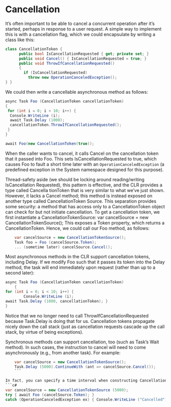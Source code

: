 # Cancellation
It’s often important to be able to cancel a concurrent operation after it’s started, perhaps in response to a user request. A simple way to implement this is with a cancellation flag, which we could encapsulate by writing a class like this:
```c#
class CancellationToken {
      public bool IsCancellationRequested { get; private set; }
      public void Cancel() { IsCancellationRequested = true; }
      public void ThrowIfCancellationRequested()
      {
        if (IsCancellationRequested)
          throw new OperationCanceledException();
} }
```
We could then write a cancellable asynchronous method as follows:
```c#
async Task Foo (CancellationToken cancellationToken)
{
 for (int i = 0; i < 10; i++) {
  Console.WriteLine (i);
  await Task.Delay (1000);
  cancellationToken.ThrowIfCancellationRequested();
 } 
}

await Foo(new CancellationToken(true));
```
When the caller wants to cancel, it calls Cancel on the cancellation token that it passed into Foo. This sets IsCancellationRequested to true, which causes Foo to fault a short time later with an `OperationCanceledException` (a predefined exception in the System namespace designed for this purpose).

Thread-safety aside (we should be locking around reading/writing IsCancellation Requested), this pattern is effective, and the CLR provides a type called Cancella tionToken that is very similar to what we’ve just shown. However, it lacks a Cancel method; this method is instead exposed on another type called CancellationToken Source. This separation provides some security: a method that has access only to a CancellationToken object can check for but not initiate cancellation.
To get a cancellation token, we first instantiate a CancellationTokenSource: var cancelSource = new CancellationTokenSource();
This exposes a Token property, which returns a CancellationToken. Hence, we could call our Foo method, as follows:
```c#
    var cancelSource = new CancellationTokenSource();
    Task foo = Foo (cancelSource.Token);
    ... (sometime later) cancelSource.Cancel();
```
Most asynchronous methods in the CLR support cancellation tokens, including Delay. If we modify Foo such that it passes its token into the Delay method, the task will end immediately upon request (rather than up to a second later):
```c#
async Task Foo (CancellationToken cancellationToken)
    {
for (int i = 0; i < 10; i++) {
        Console.WriteLine (i);
await Task.Delay (1000, cancellationToken); }
}
```

Notice that we no longer need to call ThrowIfCancellationRequested because Task.Delay is doing that for us. Cancellation tokens propagate nicely down the call stack (just as cancellation requests cascade up the call stack, by virtue of being exceptions).

Synchronous methods can support cancellation, too (such as Task’s Wait method). In such cases, the instruction to cancel will need to come asynchronously (e.g., from another task). For example:
```c#
    var cancelSource = new CancellationTokenSource();
    Task.Delay (5000).ContinueWith (ant => cancelSource.Cancel());
    ```

In fact, you can specify a time interval when constructing CancellationToken Source to initiate cancellation after a set period of time (just as we demonstrated). It’s useful for implementing timeouts, whether synchronous or asynchronous:
```c#
var cancelSource = new CancellationTokenSource (5000);
try { await Foo (cancelSource.Token); }
catch (OperationCanceledException ex) { Console.WriteLine ("Cancelled"); }
```